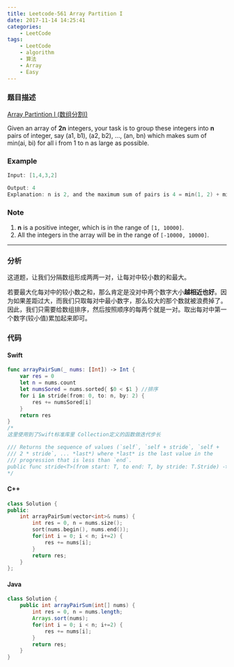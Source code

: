 ```yaml
---
title: Leetcode-561 Array Partition I
date: 2017-11-14 14:25:41
categories:
    - LeetCode
tags:
    - LeetCode
    - algorithm
    - 算法
    - Array
    - Easy
---
```


### 题目描述
[Array Partintion I (数组分割I)](https://leetcode.com/problems/array-partition-i/description/)

Given an array of **2n** integers, your task is to group these integers into **n** pairs of integer, say (a1, b1), (a2, b2), ..., (an, bn) which makes sum of min(ai, bi) for all i from 1 to n as large as possible.

### Example

```c
Input: [1,4,3,2]

Output: 4
Explanation: n is 2, and the maximum sum of pairs is 4 = min(1, 2) + min(3, 4).
```
### Note
1. **n** is a positive integer, which is in the range of `[1, 10000]`.
2. All the integers in the array will be in the range of `[-10000, 10000]`.

------
### 分析
这道题，让我们分隔数组形成两两一对，让每对中较小数的和最大。

若要最大化每对中的较小数之和，那么肯定是没对中两个数字大小**越相近也好**。因为如果差距过大，而我们只取每对中最小数字，那么较大的那个数就被浪费掉了。因此，我们只需要给数组排序，然后按照顺序的每两个就是一对。取出每对中第一个数字(较小值)累加起来即可。
### 代码
#### Swift

```swift
func arrayPairSum(_ nums: [Int]) -> Int {
    var res = 0
    let n = nums.count
    let numsSored = nums.sorted{ $0 < $1 } //排序
    for i in stride(from: 0, to: n, by: 2) {
        res += numsSored[i]
    }
    return res
}
/*
这里使用到了Swift标准库里 Collection定义的函数做迭代步长

/// Returns the sequence of values (`self`, `self + stride`, `self +
/// 2 * stride`, ... *last*) where *last* is the last value in the
/// progression that is less than `end`.
public func stride<T>(from start: T, to end: T, by stride: T.Stride) -> StrideTo<T> where T : Strideable
*/
```
#### C++ 

```c++
class Solution {
public:
    int arrayPairSum(vector<int>& nums) {
        int res = 0, n = nums.size();
        sort(nums.begin(), nums.end());
        for(int i = 0; i < n; i+=2) {
            res += nums[i];
        }
        return res;
    }
};
```
#### Java

```java
class Solution {
    public int arrayPairSum(int[] nums) {
        int res = 0, n = nums.length;
        Arrays.sort(nums);
        for(int i = 0; i < n; i+=2) {
            res += nums[i];
        }
        return res;
    }
}
```

